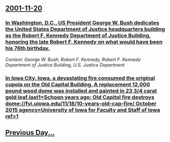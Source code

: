 ## [2001-11-20](/news/2001/11/20/index.md)

### [ In Washington, D.C., US President George W. Bush dedicates the United States Department of Justice headquarters building as the Robert F. Kennedy Department of Justice Building, honoring the late Robert F. Kennedy on what would have been his 76th birthday.](/news/2001/11/20/in-washington-d-c-us-president-george-w-bush-dedicates-the-united-states-department-of-justice-headquarters-building-as-the-robert-f-k.md)
_Context: George W. Bush, Robert F. Kennedy, Robert F. Kennedy Department of Justice Building, U.S. Justice Department_

### [ In Iowa City, Iowa, a devastating fire consumed the original cupola on the Old Capital Building. A replacement 12,000 pound wood dome was installed and painted in 23 3/4 carat gold leaf.<ref name="Fire destroys old capitol">last1=Schoon years ago: Old Capitol fire destroys dome://fyi.uiowa.edu/11/18/10-years-old-cap-fire/ October 2015 agency=University of Iowa for Faculty and Staff of Iowa ref=1</ref>](/news/2001/11/20/in-iowa-city-iowa-a-devastating-fire-consumed-the-original-cupola-on-the-old-capital-building-a-replacement-12-000-pound-wood-dome-was-i.md)
## [Previous Day...](/news/2001/11/19/index.md)

